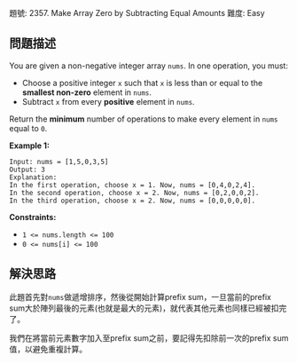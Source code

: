題號: 2357. Make Array Zero by Subtracting Equal Amounts
難度: Easy

## 問題描述
You are given a non-negative integer array `nums`. In one operation, you must:

- Choose a positive integer `x` such that `x` is less than or equal to the **smallest non-zero** element in `nums`.
- Subtract `x` from every **positive** element in `nums`.

Return the **minimum** number of operations to make every element in `nums` equal to `0`.

**Example 1:**
```
Input: nums = [1,5,0,3,5]
Output: 3
Explanation:
In the first operation, choose x = 1. Now, nums = [0,4,0,2,4].
In the second operation, choose x = 2. Now, nums = [0,2,0,0,2].
In the third operation, choose x = 2. Now, nums = [0,0,0,0,0].
```
**Constraints:**

- `1 <= nums.length <= 100`
- `0 <= nums[i] <= 100`

## 解決思路
此題首先對`nums`做遞增排序，然後從開始計算prefix sum，一旦當前的prefix sum大於陣列最後的元素(也就是最大的元素)，就代表其他元素也同樣已經被扣完了。

我們在將當前元素數字加入至prefix sum之前，要記得先扣除前一次的prefix sum值，以避免重複計算。